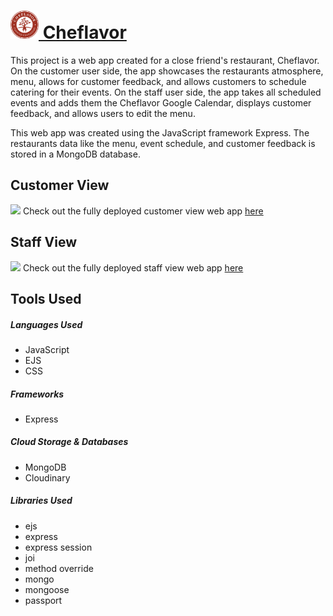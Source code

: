 <a href="https://protected-scrubland-89262.herokuapp.com/cheflavor"><h1><img src="./public/images/logo.png" width="45px"> Cheflavor</h1></a>

<p>This project is a web app created for a close friend's restaurant, Cheflavor.
On the customer user side, the app showcases the restaurants atmosphere, menu, allows for customer feedback, and allows customers to schedule catering for their events. On the staff user side, the app takes all scheduled events and adds them the Cheflavor Google Calendar, displays customer feedback, and allows users to edit the menu.

This web app was created using the JavaScript framework Express. The restaurants data
like the menu, event schedule, and customer feedback is stored in a MongoDB database.
 
## Customer View    
 <img src="./public/images/cheflavor_banyqt.gif">
 Check out the fully deployed customer view web app <a href="https://protected-scrubland-89262.herokuapp.com/cheflavor">here</a>

## Staff View 
<img src="./public/images/cheflavor-staffportal_ijllwa.gif">
Check out the fully deployed staff view web app <a href="https://protected-scrubland-89262.herokuapp.com/cheflavor/stafflogin/login">here</a>
</p>

<h2>Tools Used</h2>

<h5>Languages Used</h5>
<ul>
    <li>JavaScript</li>
    <li>EJS</li>
    <li>CSS</li>
</ul>

<h5>Frameworks</h5>
<ul>
    <li>Express</li>
</ul>

<h5>Cloud Storage & Databases</h5>
<ul>
    <li>MongoDB</li>
    <li>Cloudinary</li>
</ul>

<h5>Libraries Used</h5>
<ul>
    <li>ejs</li>
    <li>express</li>
    <li>express session</li>
    <li>joi</li>
    <li>method override</li>
    <li>mongo</li>
    <li>mongoose</li>
    <li>passport</li>
</ul>

